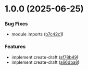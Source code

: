 # 1.0.0 (2025-06-25)


### Bug Fixes

* module imports ([b7c42c1](https://github.com/dominik1001/imap-mcp/commit/b7c42c15fdcdf7f487752f6b243ecc1f033f53a1))


### Features

* implement create-draft ([af78b49](https://github.com/dominik1001/imap-mcp/commit/af78b49c5ccf19457bd2beae368d06d993782491))
* implement create-draft ([a66dba8](https://github.com/dominik1001/imap-mcp/commit/a66dba8428752b17aafc753046736dc2f1d72edd))
